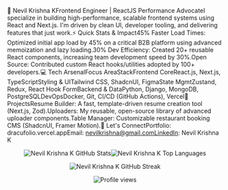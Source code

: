 🚀 Nevil Krishna KFrontend Engineer | ReactJS Performance AdvocateI specialize in building high-performance, scalable frontend systems using React and Next.js. I'm driven by clean UI, developer tooling, and delivering features that just work.⚡ Quick Stats & Impact45% Faster Load Times: Optimized initial app load by 45% on a critical B2B platform using advanced memoization and lazy loading.30% Dev Efficiency: Created 20+ reusable React components, increasing team development speed by 30%.Open Source: Contributed custom React hooks/utilities adopted by 100+ developers.💻 Tech ArsenalFocus AreaStackFrontend CoreReact.js, Next.js, TypeScriptStyling & UITailwind CSS, ShadcnUI, FigmaState MgmtZustand, Redux, React Hook FormBackend & DataPython, Django, MongoDB, PostgreSQLDevOpsDocker, Git, CI/CD (GitHub Actions), Vercel🌟 ProjectsResume Builder: A fast, template-driven resume creation tool (Next.js, Zod).Uploaders: My reusable, open-source library of advanced uploader components.Table Manager: Customizable restaurant booking CMS (ShadcnUI, Framer Motion).🤝 Let's ConnectPortfolio: dracufolio.vercel.appEmail: nevilkrishna@gmail.comLinkedIn: Nevil Krishna K<p align="center"><!-- GitHub Stats with a cool theme --><img src="https://www.google.com/search?q=https://github-readme-stats.vercel.app/api%3Fusername%3Ddracu-lah%26show_icons%3Dtrue%26locale%3Den%26theme%3Dtokyonight%26hide_border%3Dtrue" alt="Nevil Krishna K GitHub Stats" /><img src="https://www.google.com/search?q=https://github-readme-stats.vercel.app/api/top-langs%3Fusername%3Ddracu-lah%26show_icons%3Dtrue%26locale%3Den%26layout%3Dcompact%26theme%3Dtokyonight%26hide_border%3Dtrue" alt="Nevil Krishna K Top Languages" /></p><p align="center"><!-- GitHub Streak --><img src="https://www.google.com/search?q=https://github-readme-streak-stats.herokuapp.com/%3Fuser%3Ddracu-lah%26theme%3Dtokyonight%26hide_border%3Dtrue" alt="Nevil Krishna K GitHub Streak" /></p><p align="center"><!-- Profile Views --><img src="https://www.google.com/search?q=https://komarev.com/ghpvc/%3Fusername%3Ddracu-lah%26label%3DProfile%2520Views%26color%3Dblue%26style%3Dflat-square" alt="Profile views" /></p>